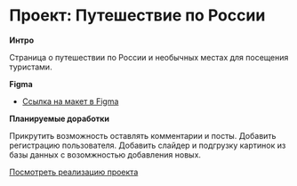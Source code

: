 # Проект: Путешествие по России

**Интро**

Страница о путешествии по России и необычных местах для посещения туристами. 

**Figma**

* [Ссылка на макет в Figma](https://www.figma.com/file/5S2WSbEFL6awjVWJ0NWL8Q/Sprint-3_-Russia-_-desktop-mobile?node-id=28503%3A0)

**Планируемые доработки**

Прикрутить возможность оставлять комментарии и посты. Добавить регистрацию пользователя. Добавить слайдер и подгрузку картинок из базы данных с возомжностью добавления новых.

[Посмотреть реализацию проекта](https://nekom113.github.io/russian-travel/)
